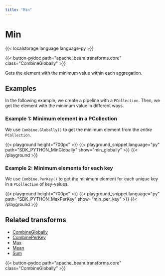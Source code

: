 ```yaml
---
title: "Min"
---
```

<!--
Licensed under the Apache License, Version 2.0 (the "License");
you may not use this file except in compliance with the License.
You may obtain a copy of the License at

http://www.apache.org/licenses/LICENSE-2.0

Unless required by applicable law or agreed to in writing, software
distributed under the License is distributed on an "AS IS" BASIS,
WITHOUT WARRANTIES OR CONDITIONS OF ANY KIND, either express or implied.
See the License for the specific language governing permissions and
limitations under the License.
-->

# Min

{{< localstorage language language-py >}}

{{< button-pydoc path="apache_beam.transforms.core" class="CombineGlobally" >}}

Gets the element with the minimum value within each aggregation.

## Examples

In the following example, we create a pipeline with a `PCollection`.
Then, we get the element with the minimum value in different ways.

### Example 1: Minimum element in a PCollection

We use `Combine.Globally()` to get the minimum element from the *entire* `PCollection`.

{{< playground height="700px" >}}
{{< playground_snippet language="py" path="SDK_PYTHON_MinGlobally" show="min_globally" >}}
{{< /playground >}}

### Example 2: Minimum elements for each key

We use `Combine.PerKey()` to get the minimum element for each unique key in a `PCollection` of key-values.

{{< playground height="700px" >}}
{{< playground_snippet language="py" path="SDK_PYTHON_MaxPerKey" show="min_per_key" >}}
{{< /playground >}}

## Related transforms

* [CombineGlobally](/documentation/transforms/python/aggregation/combineglobally)
* [CombinePerKey](/documentation/transforms/python/aggregation/combineperkey)
* [Max](/documentation/transforms/python/aggregation/max)
* [Mean](/documentation/transforms/python/aggregation/mean)
* [Sum](/documentation/transforms/python/aggregation/sum)

{{< button-pydoc path="apache_beam.transforms.core" class="CombineGlobally" >}}
